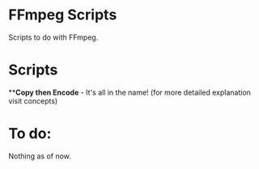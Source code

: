 # FFmpeg Scripts
Scripts to do with FFmpeg.

# Scripts
****Copy then Encode** - It's all in the name! (for more detailed explanation visit concepts)

# To do:
Nothing as of now.
